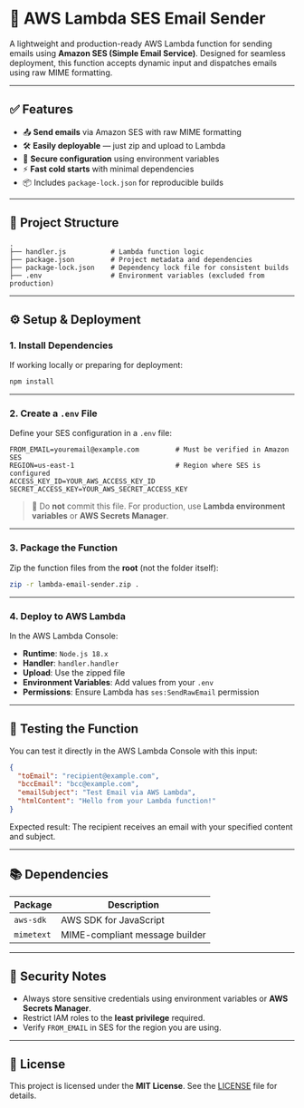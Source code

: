 # 📧 AWS Lambda SES Email Sender

A lightweight and production-ready AWS Lambda function for sending emails using **Amazon SES (Simple Email Service)**. Designed for seamless deployment, this function accepts dynamic input and dispatches emails using raw MIME formatting.

---

## ✅ Features

- 📤 **Send emails** via Amazon SES with raw MIME formatting
- 🛠 **Easily deployable** — just zip and upload to Lambda
- 🔐 **Secure configuration** using environment variables
- ⚡️ **Fast cold starts** with minimal dependencies
- 📦 Includes `package-lock.json` for reproducible builds

---

## 📁 Project Structure

```
.
├── handler.js           # Lambda function logic
├── package.json         # Project metadata and dependencies
├── package-lock.json    # Dependency lock file for consistent builds
├── .env                 # Environment variables (excluded from production)
```

---

## ⚙️ Setup & Deployment

### 1. Install Dependencies

If working locally or preparing for deployment:

```bash
npm install
```

---

### 2. Create a `.env` File

Define your SES configuration in a `.env` file:

```env
FROM_EMAIL=youremail@example.com         # Must be verified in Amazon SES
REGION=us-east-1                         # Region where SES is configured
ACCESS_KEY_ID=YOUR_AWS_ACCESS_KEY_ID
SECRET_ACCESS_KEY=YOUR_AWS_SECRET_ACCESS_KEY
```

> 🔐 Do **not** commit this file. For production, use **Lambda environment variables** or **AWS Secrets Manager**.

---

### 3. Package the Function

Zip the function files from the **root** (not the folder itself):

```bash
zip -r lambda-email-sender.zip .
```

---

### 4. Deploy to AWS Lambda

In the AWS Lambda Console:

- **Runtime**: `Node.js 18.x`
- **Handler**: `handler.handler`
- **Upload**: Use the zipped file
- **Environment Variables**: Add values from your `.env`
- **Permissions**: Ensure Lambda has `ses:SendRawEmail` permission

---

## 🧪 Testing the Function

You can test it directly in the AWS Lambda Console with this input:

```json
{
  "toEmail": "recipient@example.com",
  "bccEmail": "bcc@example.com",
  "emailSubject": "Test Email via AWS Lambda",
  "htmlContent": "Hello from your Lambda function!"
}
```

Expected result: The recipient receives an email with your specified content and subject.

---

## 📚 Dependencies

| Package    | Description                    |
| ---------- | ------------------------------ |
| `aws-sdk`  | AWS SDK for JavaScript         |
| `mimetext` | MIME-compliant message builder |

---

## 🔐 Security Notes

- Always store sensitive credentials using environment variables or **AWS Secrets Manager**.
- Restrict IAM roles to the **least privilege** required.
- Verify `FROM_EMAIL` in SES for the region you are using.

---

## 📄 License

This project is licensed under the **MIT License**. See the [LICENSE](./LICENSE) file for details.

